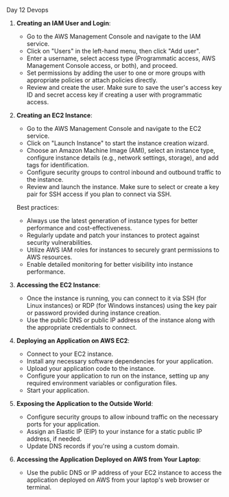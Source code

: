 Day 12 Devops 
1. **Creating an IAM User and Login**:
   - Go to the AWS Management Console and navigate to the IAM service.
   - Click on "Users" in the left-hand menu, then click "Add user".
   - Enter a username, select access type (Programmatic access, AWS Management Console access, or both), and proceed.
   - Set permissions by adding the user to one or more groups with appropriate policies or attach policies directly.
   - Review and create the user. Make sure to save the user's access key ID and secret access key if creating a user with programmatic access.

2. **Creating an EC2 Instance**:
   - Go to the AWS Management Console and navigate to the EC2 service.
   - Click on "Launch Instance" to start the instance creation wizard.
   - Choose an Amazon Machine Image (AMI), select an instance type, configure instance details (e.g., network settings, storage), and add tags for identification.
   - Configure security groups to control inbound and outbound traffic to the instance.
   - Review and launch the instance. Make sure to select or create a key pair for SSH access if you plan to connect via SSH.

   Best practices:
   - Always use the latest generation of instance types for better performance and cost-effectiveness.
   - Regularly update and patch your instances to protect against security vulnerabilities.
   - Utilize AWS IAM roles for instances to securely grant permissions to AWS resources.
   - Enable detailed monitoring for better visibility into instance performance.

3. **Accessing the EC2 Instance**:
   - Once the instance is running, you can connect to it via SSH (for Linux instances) or RDP (for Windows instances) using the key pair or password provided during instance creation.
   - Use the public DNS or public IP address of the instance along with the appropriate credentials to connect.

4. **Deploying an Application on AWS EC2**:
   - Connect to your EC2 instance.
   - Install any necessary software dependencies for your application.
   - Upload your application code to the instance.
   - Configure your application to run on the instance, setting up any required environment variables or configuration files.
   - Start your application.

5. **Exposing the Application to the Outside World**:
   - Configure security groups to allow inbound traffic on the necessary ports for your application.
   - Assign an Elastic IP (EIP) to your instance for a static public IP address, if needed.
   - Update DNS records if you're using a custom domain.

6. **Accessing the Application Deployed on AWS from Your Laptop**:
   - Use the public DNS or IP address of your EC2 instance to access the application deployed on AWS from your laptop's web browser or terminal.
